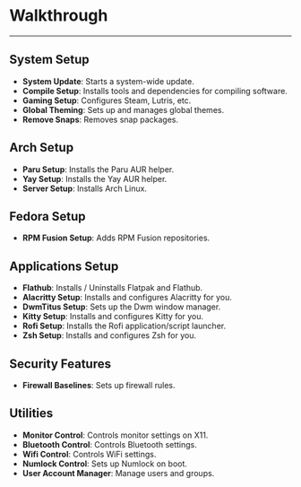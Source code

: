 # Walkthrough
---

## System Setup

- **System Update**: Starts a system-wide update.
- **Compile Setup**: Installs tools and dependencies for compiling software.
- **Gaming Setup**: Configures Steam, Lutris, etc.
- **Global Theming**: Sets up and manages global themes.
- **Remove Snaps**: Removes snap packages.

## Arch Setup

- **Paru Setup**: Installs the Paru AUR helper.
- **Yay Setup**: Installs the Yay AUR helper.
- **Server Setup**: Installs Arch Linux.

## Fedora Setup

- **RPM Fusion Setup**: Adds RPM Fusion repositories.

## Applications Setup

- **Flathub**: Installs / Uninstalls Flatpak and Flathub.
- **Alacritty Setup**: Installs and configures Alacritty for you.
- **DwmTitus Setup**: Sets up the Dwm window manager.
- **Kitty Setup**: Installs and configures Kitty for you.
- **Rofi Setup**: Installs the Rofi application/script launcher.
- **Zsh Setup**: Installs and configures Zsh for you.

## Security Features

- **Firewall Baselines**: Sets up firewall rules.

## Utilities

- **Monitor Control**: Controls monitor settings on X11.
- **Bluetooth Control**: Controls Bluetooth settings.
- **Wifi Control**: Controls WiFi settings.
- **Numlock Control**: Sets up Numlock on boot.
- **User Account Manager**: Manage users and groups.
